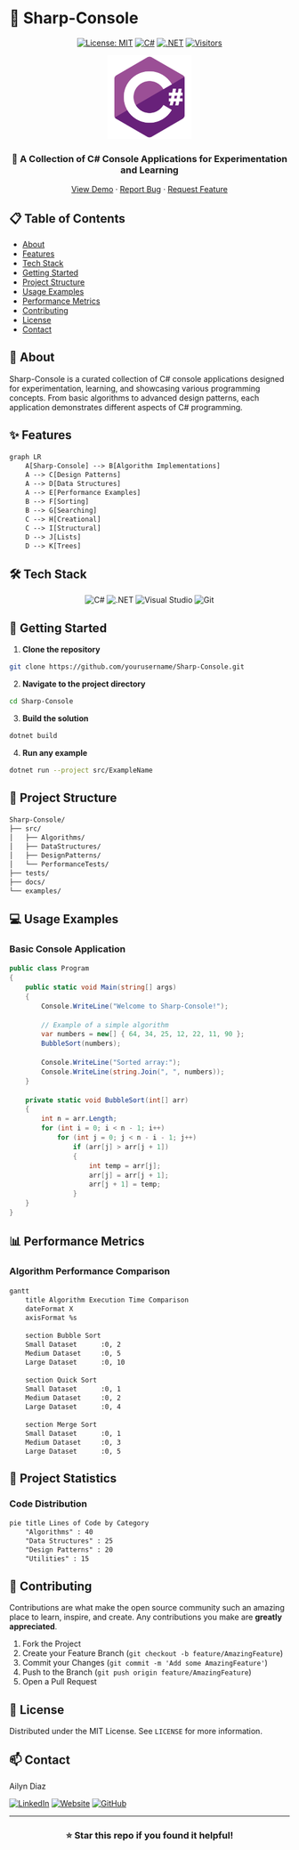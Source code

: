 # 🎯 Sharp-Console

<div align="center">

[![License: MIT](https://img.shields.io/badge/License-MIT-yellow.svg)](https://opensource.org/licenses/MIT)
[![C#](https://img.shields.io/badge/C%23-239120?style=flat&logo=c-sharp&logoColor=white)](https://docs.microsoft.com/en-us/dotnet/csharp/)
[![.NET](https://img.shields.io/badge/.NET-512BD4?style=flat&logo=dotnet&logoColor=white)](https://dotnet.microsoft.com/)
[![Visitors](https://api.visitorbadge.io/api/visitors?path=yourusername%2FSharp-Console&label=VISITORS&countColor=%23263759)](https://visitorbadge.io)

<img src="https://raw.githubusercontent.com/devicons/devicon/master/icons/csharp/csharp-original.svg" width="150" height="150"/>

### 🚀 A Collection of C# Console Applications for Experimentation and Learning

[View Demo](https://your-demo-link.com) · [Report Bug](https://github.com/ailynux/Sharp-Console/issues) · [Request Feature](https://github.com/ailynux/Sharp-Console/issues)

</div>

## 📋 Table of Contents

- [About](#-about)
- [Features](#-features)
- [Tech Stack](#-tech-stack)
- [Getting Started](#-getting-started)
- [Project Structure](#-project-structure)
- [Usage Examples](#-usage-examples)
- [Performance Metrics](#-performance-metrics)
- [Contributing](#-contributing)
- [License](#-license)
- [Contact](#-contact)

## 🎯 About

Sharp-Console is a curated collection of C# console applications designed for experimentation, learning, and showcasing various programming concepts. From basic algorithms to advanced design patterns, each application demonstrates different aspects of C# programming.

## ✨ Features

```mermaid
graph LR
    A[Sharp-Console] --> B[Algorithm Implementations]
    A --> C[Design Patterns]
    A --> D[Data Structures]
    A --> E[Performance Examples]
    B --> F[Sorting]
    B --> G[Searching]
    C --> H[Creational]
    C --> I[Structural]
    D --> J[Lists]
    D --> K[Trees]
```

## 🛠 Tech Stack

<div align="center">

![C#](https://img.shields.io/badge/C%23-239120?style=for-the-badge&logo=c-sharp&logoColor=white)
![.NET](https://img.shields.io/badge/.NET-512BD4?style=for-the-badge&logo=dotnet&logoColor=white)
![Visual Studio](https://img.shields.io/badge/Visual_Studio-5C2D91?style=for-the-badge&logo=visual%20studio&logoColor=white)
![Git](https://img.shields.io/badge/GIT-E44C30?style=for-the-badge&logo=git&logoColor=white)

</div>

## 🚀 Getting Started

1. **Clone the repository**
```bash
git clone https://github.com/yourusername/Sharp-Console.git
```

2. **Navigate to the project directory**
```bash
cd Sharp-Console
```

3. **Build the solution**
```bash
dotnet build
```

4. **Run any example**
```bash
dotnet run --project src/ExampleName
```

## 📁 Project Structure

```
Sharp-Console/
├── src/
│   ├── Algorithms/
│   ├── DataStructures/
│   ├── DesignPatterns/
│   └── PerformanceTests/
├── tests/
├── docs/
└── examples/
```

## 💻 Usage Examples

### Basic Console Application
```csharp
public class Program
{
    public static void Main(string[] args)
    {
        Console.WriteLine("Welcome to Sharp-Console!");
        
        // Example of a simple algorithm
        var numbers = new[] { 64, 34, 25, 12, 22, 11, 90 };
        BubbleSort(numbers);
        
        Console.WriteLine("Sorted array:");
        Console.WriteLine(string.Join(", ", numbers));
    }

    private static void BubbleSort(int[] arr)
    {
        int n = arr.Length;
        for (int i = 0; i < n - 1; i++)
            for (int j = 0; j < n - i - 1; j++)
                if (arr[j] > arr[j + 1])
                {
                    int temp = arr[j];
                    arr[j] = arr[j + 1];
                    arr[j + 1] = temp;
                }
    }
}
```

## 📊 Performance Metrics

### Algorithm Performance Comparison

```mermaid
gantt
    title Algorithm Execution Time Comparison
    dateFormat X
    axisFormat %s

    section Bubble Sort
    Small Dataset      :0, 2
    Medium Dataset     :0, 5
    Large Dataset      :0, 10

    section Quick Sort
    Small Dataset      :0, 1
    Medium Dataset     :0, 2
    Large Dataset      :0, 4

    section Merge Sort
    Small Dataset      :0, 1
    Medium Dataset     :0, 3
    Large Dataset      :0, 5
```

## 🌟 Project Statistics

### Code Distribution

```mermaid
pie title Lines of Code by Category
    "Algorithms" : 40
    "Data Structures" : 25
    "Design Patterns" : 20
    "Utilities" : 15
```

## 🤝 Contributing

Contributions are what make the open source community such an amazing place to learn, inspire, and create. Any contributions you make are **greatly appreciated**.

1. Fork the Project
2. Create your Feature Branch (`git checkout -b feature/AmazingFeature`)
3. Commit your Changes (`git commit -m 'Add some AmazingFeature'`)
4. Push to the Branch (`git push origin feature/AmazingFeature`)
5. Open a Pull Request

## 📝 License

Distributed under the MIT License. See `LICENSE` for more information.

## 📫 Contact

Ailyn Diaz

[![LinkedIn](https://img.shields.io/badge/LinkedIn-0077B5?style=for-the-badge&logo=linkedin&logoColor=white)](https://linkedin.com/in/ailyndiaz01)
[![Website](https://img.shields.io/badge/Website-4285F4?style=for-the-badge&logo=google-chrome&logoColor=white)](https://ailynux.github.io/)
[![GitHub](https://img.shields.io/badge/GitHub-100000?style=for-the-badge&logo=github&logoColor=white)](https://github.com/ailynux)

---

<div align="center">

### ⭐ Star this repo if you found it helpful!

</div>


